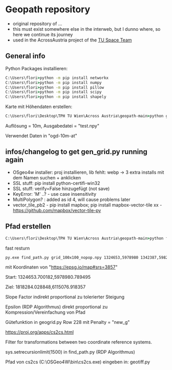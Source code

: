 # Geopath repository
* original repository of ...
* this must exist somewhere else in the interweb, but I dunno where, so here we continue its journey
* used in the AcrossAustria project of the [TU Space Team](https://spaceteam.at/)

## General info

Python Packages installieren:
```cmd
C:\Users\flori>python -m pip install networkx
C:\Users\flori>python -m pip install numpy
C:\Users\flori>python -m pip install pillow
C:\Users\flori>python -m pip install scipy
C:\Users\flori>python -m pip install shapely
```

Karte mit Höhendaten erstellen:

```cmd
C:\Users\flori\Desktop\TPH TU Wien\Across Austria\geopath-main>python gen_grid.py -r 10 test.npy
```
Auflösung = 10m, Ausgabedatei = "test.npy" 

Verwendet Daten in "ogd-10m-at"

## infos/changelog to get gen_grid.py running again
* OSgeo4w installer: proj installieren, lib fehlt: webp -> 3 extra installs mit dem Namen suchen + anklicken
* SSL stuff: pip install python-certifi-win32
* SSL stuff: verify=False hinzugefügt (not save)
* KeyError: 'M' ..? - use case insensitivity
* MultiPolygon? : added as id 4, will cause problems later
* vector_tile_pb2 - pip install mapbox; pip install mapbox-vector-tile xx - https://github.com/mapbox/vector-tile-py


## Pfad erstellen
```cmd
C:\Users\flori\Desktop\TPH TU Wien\Across Austria\geopath-main>python find_path.py grid_100x100_nopop.npy 1324653.700182,5978980.789495 1818284.028848,6115076.918357
```
fast resturn
```cmd
py.exe find_path.py grid_100x100_nopop.npy 1324653,5978980 1342387,5982687
```

mit Koordinaten von "https://epsg.io/map#srs=3857"

Start: 1324653.700182,5978980.789495

Ziel: 1818284.028848,6115076.918357
 
Slope Factor indirekt proportional zu tolerierter Steigung

Epsilon (RDP Algorithmus) direkt proportional zu Kompression/Vereinfachung von Pfad

Gütefunktion in geogrid.py Row 228 mit Penalty = "new_g"

https://proj.org/apps/cs2cs.html

Filter for transformations between two coordinate reference systems.

sys.setrecursionlimit(1500) in find_path.py (RDP Algorithmus)

Pfad von cs2cs (C:\OSGeo4W\bin\cs2cs.exe) eingeben in: geotiff.py